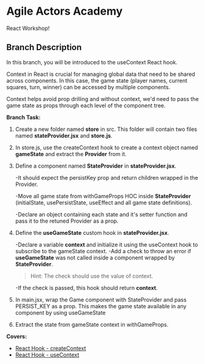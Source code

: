 # Agile Actors Academy

React Workshop!

## Branch Description

In this branch, you will be introduced to the useContext React hook.

Context in React is crucial for managing global data that need to be shared across components. In this case,
the game state (player names, current squares, turn, winner) can be accessed by multiple components.

Context helps avoid prop drilling and without context, we'd need to pass the game state as props through each level of the component tree.

**Branch Task:**

1. Create a new folder named **store** in src. This folder will contain two files named **stateProvider.jsx** and **store.js**.
2. In store.js, use the createContext hook to create a context object named **gameState** and extract the **Provider** from it.
3. Define a component named **StateProvider** in **stateProvider.jsx**.

   -It should expect the persistKey prop and return children wrapped in the Provider.

   -Move all game state from withGameProps HOC inside **StateProvider** (initialState, usePersistState, useEffect and all game state definitions).

   -Declare an object containing each state and it's setter function and pass it to the retuned Provider as a prop.

4. Define the **useGameState** custom hook in **stateProvider.jsx**.

   -Declare a variable **context** and initialize it using the useContext hook to subscribe to the gameState context.
   -Add a check to throw an error if **useGameState** was not called inside a component wrapped by **StateProvider**.

   > Hint: The check should use the value of context.

   -If the check is passed, this hook should return **context**.

5. In main.jsx, wrap the Game component with StateProvider and pass PERSIST_KEY as a prop. This makes the game state available in any component by using useGameState
6. Extract the state from gameState context in withGameProps.

**Covers:**

- [React Hook - createContext](https://react.dev/reference/react/createContext)
- [React Hook - useContext](https://react.dev/reference/react/useContext)
